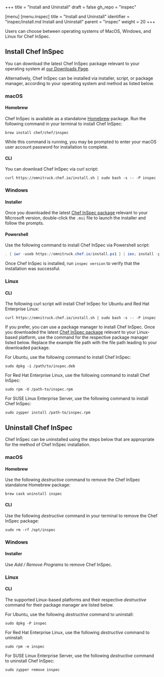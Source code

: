 +++
title = "Install and Uninstall"
draft = false
gh_repo = "inspec"

[menu]
  [menu.inspec]
    title = "Install and Uninstall"
    identifier = "inspec/install.md Install and Uninstall"
    parent = "inspec"
    weight = 20
+++

Users can choose between operating systems of MacOS, Windows, and Linux for Chef InSpec.

## Install Chef InSpec

You can download the latest Chef InSpec package relevant to your operating system
at [our Downloads Page](https://downloads.chef.io/inspec).

Alternatively, Chef InSpec can be installed via installer, script, or package
manager, according to your operating system and method as listed below.

### macOS

#### Homebrew

Chef InSpec is available as a standalone [Homebrew](https://brew.sh/) package.
Run the following command in your terminal to install Chef InSpec:

```
brew install chef/chef/inspec
```

While this command is running, you may be prompted to enter your macOS user account
password for installation to complete.

#### CLI

You can download Chef InSpec via curl script:

```
curl https://omnitruck.chef.io/install.sh | sudo bash -s -- -P inspec
```

### Windows

#### Installer

Once you downloaded the latest [Chef InSpec package](https://downloads.chef.io/inspec)
relevant to your Microsoft version, double-click the `.msi` file to launch the
installer and follow the prompts.

#### Powershell

Use the following command to install Chef InSpec via Powershell script:

```powershell
. { iwr -useb https://omnitruck.chef.io/install.ps1 } | iex; install -project inspec
```

Once Chef InSpec is installed, run `inspec version` to verify that the installation
was successful.

### Linux

#### CLI

The following curl script will install Chef InSpec for Ubuntu and Red Hat Enterprise Linux:

```
curl https://omnitruck.chef.io/install.sh | sudo bash -s -- -P inspec
```

If you prefer, you can use a package manager to install Chef InSpec.
Once you downloaded the latest [Chef InSpec package](https://downloads.chef.io/inspec)
relevant to your Linux-based platform, use the command for the respective package
manager listed below. Replace the example file path with the file path leading to
your downloaded package.

For Ubuntu, use the following command to install Chef InSpec:

```
sudo dpkg -i /path/to/inspec.deb
```

For Red Hat Enterprise Linux, use the following command to install Chef InSpec:

```
sudo rpm -U /path-to/inspec.rpm
```

For SUSE Linux Enterprise Server, use the following command to install Chef InSpec:

```
sudo zypper install /path-to/inspec.rpm
```


## Uninstall Chef InSpec

Chef InSpec can be uninstalled using the steps below that are appropriate for the
method of Chef InSpec installation.

### macOS

#### Homebrew

Use the following *destructive* command to remove the Chef InSpec standalone Homebrew package:

```
brew cask uninstall inspec
```

#### CLI

Use the following *destructive* command in your terminal to remove the Chef InSpec package:

```
sudo rm -rf /opt/inspec
```

### Windows

#### Installer

Use *Add / Remove Programs* to remove Chef InSpec.

### Linux

#### CLI

The supported Linux-based platforms and their respective *destructive* command
for their package manager are listed below.

For Ubuntu, use the following *destructive* command to uninstall:

```
sudo dpkg -P inspec
```

For Red Hat Enterprise Linux, use the following *destructive* command to uninstall:

```
sudo rpm -e inspec
```

For SUSE Linux Enterprise Server, use the following *destructive* command to uninstall Chef InSpec:

```
sudo zypper remove inspec
```
